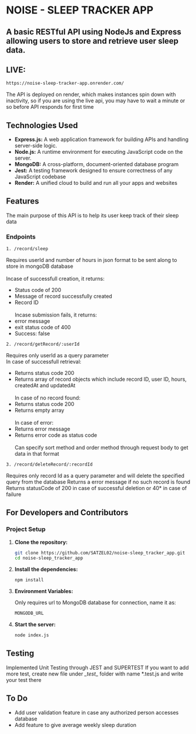 # NOISE - SLEEP TRACKER APP

## A basic RESTful API using NodeJs and Express allowing users to store and retrieve user sleep data.

## LIVE:

   ```bash
   https://noise-sleep-tracker-app.onrender.com/
   ```
   The API is deployed on render, which makes instances spin down with inactivity, so if you are using the live api, you may have to wait a minute or so before API responds for first time

## Technologies Used

- **Express.js:** A web application framework for building APIs and handling server-side logic.
- **Node.js:** A runtime environment for executing JavaScript code on the server.
- **MongoDB:** A cross-platform, document-oriented database program
- **Jest:** A testing framework designed to ensure correctness of any JavaScript codebase
- **Render:** A unified cloud to build and run all your apps and websites

## Features

The main purpose of this API is to help its user keep track of their sleep data

### Endpoints

```bash
1. /record/sleep
```
Requires userId and number of hours in json format to be sent along to store in mongoDB database<br>
<br>Incase of successfull creation, it returns:
- Status code of 200
- Message of record successfully created
- Record ID
<br><br>Incase submission fails, it returns:
- error message
- exit status code of 400
- Success: false

```bash
2. /record/getRecord/:userId
```
Requires only userId as a query parameter<br>
In case of successfull retrieval:
- Returns status code 200
- Returns array of record objects which include record ID, user ID, hours, createdAt and updatedAt<br><br>
In case of no record found:
- Returns status code 200
- Returns empty array<br><br>
In case of error:
- Returns error message
- Returns error code as status code<br><br>
Can specify sort method and order method through request body to get data in that format

```bash
3. /record/deleteRecord/:recordId
```
Requires only record Id as a query parameter and will delete the specified query from the database
Returns a error message if no such record is found
Returns statusCode of 200 in case of successful deletion or 40* in case of failure

## For Developers and Contributors

### Project Setup

1. **Clone the repository:**

    ```bash
    git clone https://github.com/SATZEL02/noise-sleep_tracker_app.git
    cd noise-sleep_tracker_app

2. **Install the dependencies:**
 
   ```bash
   npm install
   
3. **Environment Variables:**

   Only requires url to MongoDB database for connection, name it as:
   ```bash
   MONGODB_URL

4. **Start the server:**
  
   ```bash
   node index.js


## Testing

   Implemented Unit Testing through JEST and SUPERTEST
   If you want to add more test, create new file under _\_test__ folder with name *.test.js and write your test there

## To Do

* Add user validation feature in case any authorized person accesses database
* Add feature to give average weekly sleep duration
